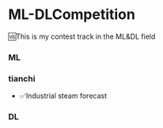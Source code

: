 # ML-DLCompetition
🆚This is my contest track in the ML&DL field
### ML

### tianchi

+ ✅Industrial steam forecast

### DL
